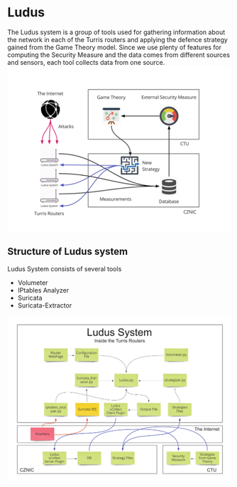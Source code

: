 # Ludus
The Ludus system is a group of tools used for gathering information about the network in each of the Turris routers and applying the defence strategy gained from the Game Theory model. Since we use plenty of features for computing the Security Measure and the data comes from different sources and sensors, each tool collects data from one source. 
![Screenshot](ludus_workflow.jpg)

## Structure of Ludus system
Ludus System consists of several tools
* Volumeter
* IPtables Analyzer
* Suricata
* Suricata-Extractor

![Screenshot](ludus_parts.jpg)
